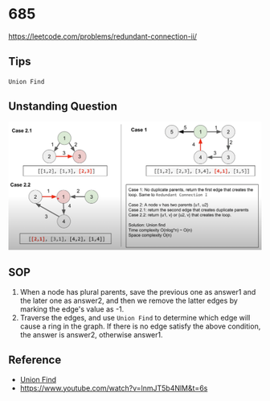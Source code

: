 # 685
https://leetcode.com/problems/redundant-connection-ii/
## Tips
`Union Find`

## Unstanding Question
![case_example](./0.png)

## SOP
1. When a node has plural parents, save the previous one as answer1 and the later one as answer2, and then we remove the latter edges by marking the edge's value as -1.
2. Traverse the edges, and use `Union Find` to determine which edge will cause a ring in the graph. If there is no edge satisfy the above condition, the answer is answer2, otherwise answer1.



## Reference
- [Union Find](https://www.youtube.com/watch?v=ayW5B2W9hfo&t=1s)
- https://www.youtube.com/watch?v=lnmJT5b4NlM&t=6s
